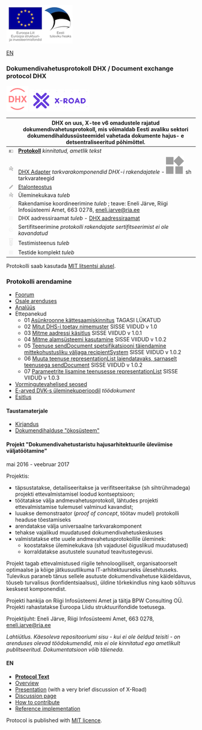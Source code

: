 ![](img/EL_struktuuri-_ja_investeerimisfondid_horisontaalne.jpg)

[EN](#EN)

### Dokumendivahetusprotokoll DHX / Document exchange protocol DHX

![](docs/DHX.PNG)  ![](docs/X-ROAD.PNG)

|     | DHX on uus, X-tee v6 omadustele rajatud dokumendivahetusprotokoll, mis võimaldab Eesti avaliku sektori dokumendihaldussüsteemidel vahetada dokumente hajus- e detsentraliseeritud põhimõttel. |
|-----|-------------|
| ![](img/book-open-variant.png) | __[Protokoll](https://e-gov.github.io/DHX)__ _kinnitatud, ametlik tekst_ |
| ![](img/power-plug.png) | [DHX Adapter](https://github.com/e-gov/DHX-adapter) _tarkvarakomponendid DHX-i rakendajatele_   - ![](img/widgets.png) sh tarkvarateegid |
| ![](img/ruler.png) | [Etalonteostus](https://github.com/e-gov/DHX-etalon) |
| ![](img/weather-windy.png) | Üleminekukava _tuleb_ |
| ![](img/auto-fix.png) | Rakendamise koordineerimine _tuleb_ ; teave: Eneli Järve, Riigi Infosüsteemi Amet, 663 0278, eneli.jarve@ria.ee |
| ![](img/format-align-justify.png) | DHX aadressiraamat _tuleb_ - [DHX aadressiraamat](docs/DHX-aadressiraamat.md) | _spetsifikatsioon_ |
| ![](img/checkbox-marked-circle-outline.png) | Sertifitseerimine _protokolli rakendajate sertifitseerimist ei ole kavandatud_ |
| ![](img/test-tube.png) | Testimisteenus _tuleb_ |
| ![](img/format-align-justify.png) | Testide komplekt _tuleb_ |

Protokolli saab kasutada [MIT litsentsi alusel](LICENCE.txt).

### Protokolli arendamine
- [Foorum](https://github.com/e-gov/DHX/issues)
- [Osale arenduses](CONTRIBUTING.md)
- [Analüüs](https://github.com/e-gov/DHX/blob/master/files/Hajusa_dokumendivahetuse_andmevahetusprotokolli_DHX_anal%C3%BC%C3%BCs_1.2.pdf)
- Ettepanekud
  - 01 [Asünkroonne kättesaamiskinnitus](files/Ettepanek-01.md#as%C3%BCnkroonne-k%C3%A4ttesaamiskinnitus) TAGASI LÜKATUD
  - 02 [Mitut DHS-i toetav nimemuster](files/Ettepanek-02.md#mitut-dhs-i-toetav-nimemuster) SISSE VIIDUD v 1.0
  - 03 [Mitme aadressi käsitlus](files/Ettepanek-03.md) SISSE VIIDUD v 1.0.1
  - 04 [Mitme alamsüsteemi kasutamine](files/Ettepanek-04.md) SISSE VIIDUD v 1.0.2
  - 05 [Teenuse sendDocument spetsifikatsiooni täiendamine mittekohustusliku väljaga recipientSystem](files/Ettepanek-05.md) SISSE VIIDUD v 1.0.2
  - 06 [Muuta teenuse representationList laiendatavaks, sarnaselt teenusega sendDocument](files/Ettepanek-06.md) SISSE VIIDUD v 1.0.2
  - 07 [Parameetrite lisamine teenusesse representationList](files/Ettepanek-07.md) SISSE VIIDUD v 1.0.3
- [Vormingutevahelised seosed](https://e-gov.github.io/DHX/Vormingud.html)
- [E-arved DVK-s üleminekuperioodil](docs/E-arved.md) _töödokument_
- [Esitlus](http://slides.com/priitparmakson/dhx/fullscreen)

#### Taustamaterjale
- [Kirjandus](files/Kirjandus.md)
- [Dokumendihalduse "ökosüsteem"](files/DOK-S.md)

#### Projekt "Dokumendivahetustaristu hajusarhitektuurile üleviimise väljatöötamine"

mai 2016 - veebruar 2017

Projektis: 

- täpsustatakse, detailiseeritakse ja verifitseeritakse (sh sihtrühmadega) projekti ettevalmistamisel loodud kontseptsioon;
- töötatakse välja andmevahetusprotokoll, lähtudes projekti ettevalmistamise tulemusel valminud kavandist;
- luuakse demonstraator (_proof of concept_, töötav mudel) protokolli headuse tõestamiseks
- arendatakse välja universaalne tarkvarakomponent
- tehakse vajalikud muudatused dokumendivahetuskeskuses
- valmistatakse ette uuele andmevahetusprotokollile üleminek:
     - koostatakse üleminekukava (sh vajadusel õiguslikud muudatused)
     - korraldatakse asutustele suunatud teavitustegevusi.

Projekt tagab ettevalmistused riigile tehnoloogiliselt, organisatoorselt optimaalse ja kõige jätkusuutlikuma IT-arhitektuurseks ülesehituseks. Tulevikus paraneb tänus sellele asutuste dokumendivahetuse käideldavus, tõuseb turvalisus (konfidentsiaalsus), üldine tõrkekindlus ning kaob sõltuvus kesksest komponendist.

Projekti hankija on Riigi Infosüsteemi Amet ja täitja BPW Consulting OÜ. Projekti rahastatakse Euroopa Liidu struktuurifondide toetusega.

Projektijuht: Eneli Järve, Riigi Infosüsteemi Amet, 663 0278, eneli.jarve@ria.ee

_Lahtiütlus. Käesoleva repositooriumi sisu - kui ei ole öeldud teisiti - on arenduses olevad töödokumendid, mis ei ole kinnitatud ega ametlikult publitseeritud. Dokumentatsioon võib täieneda._

#### EN

- __[Protocol Text](docs/EN.html)__
- [Overview](https://github.com/e-gov/DHX/blob/master/files/Overview.md)
- [Presentation](https://github.com/e-gov/DHX/blob/master/files/DHX_EN%20%282%29.pdf) (with a very brief discussion of X-Road)
- [Discussion page](https://github.com/e-gov/DHX/issues)
- [How to contribute](https://github.com/e-gov/DHX/blob/master/CONTRIBUTING.md)
- [Reference implementation](https://github.com/e-gov/DHX-etalon)

Protocol is published with [MIT licence](LICENCE.txt).
